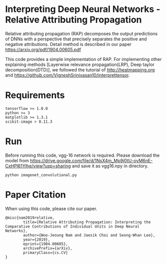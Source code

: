 # Interpreting Deep Neural Networks - Relative Attributing Propagation
Relative attributing propagation (RAP) decomposes the output predictions of DNNs with a perspective that precisely separates the positive and negative attributions.
Detail method is described in our paper https://arxiv.org/pdf/1904.00605.pdf

This code provides a simple implementation of RAP.
For implementing other explaining methods [Layerwise relevance propagation(LRP), Deep taylor decomposition(DTD)], we followed the tutorial of http://heatmapping.org and https://github.com/VigneshSrinivasan10/interprettensor.

# Requirements
	tensorflow >= 1.0.0
	python >= 3
	matplotlib >= 1.3.1
	scikit-image > 0.11.3

# Run
Before running this code, vgg-16 network is required.
Please download the model from https://drive.google.com/file/d/1NsX4m_Mp9j0tU-oyM6nE-CxHPl61Ylhe/view?usp=sharing and save it as vgg16.npy in directory.

	python imagenet_convolutional.py



# Paper Citation
When using this code, please cite our paper.

	@misc{nam2019relative,
			title={Relative Attributing Propagation: Interpreting the Comparative Contributions of Individual Units in Deep Neural Networks},
			author={Woo-Jeoung Nam and Jaesik Choi and Seong-Whan Lee},
			year={2019},
			eprint={1904.00605},
			archivePrefix={arXiv},
			primaryClass={cs.CV}
	}
